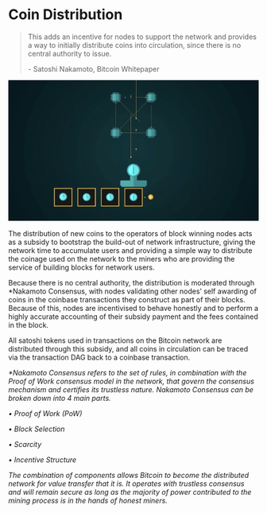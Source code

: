 # Coin Distribution

> This adds an incentive for nodes to support the network and provides a way to initially distribute coins into circulation, since there is no central authority to issue.
>
> \- Satoshi Nakamoto, Bitcoin Whitepaper

![](<../.gitbook/assets/Theory - Incentive - Coin Distribution.gif>)

The distribution of new coins to the operators of block winning nodes acts as a subsidy to bootstrap the build-out of network infrastructure, giving the network time to accumulate users and providing a simple way to distribute the coinage used on the network to the miners who are providing the service of building blocks for network users.

Because there is no central authority, the distribution is moderated through \*Nakamoto Consensus, with nodes validating other nodes’ self awarding of coins in the coinbase transactions they construct as part of their blocks. Because of this, nodes are incentivised to behave honestly and to perform a highly accurate accounting of their subsidy payment and the fees contained in the block.

All satoshi tokens used in transactions on the Bitcoin network are distributed through this subsidy, and all coins in circulation can be traced via the transaction DAG back to a coinbase transaction.

_\*Nakamoto Consensus refers to the set of rules, in combination with the Proof of Work consensus model in the network, that govern the consensus mechanism and certifies its trustless nature. Nakamoto Consensus can be broken down into 4 main parts._

_• Proof of Work (PoW)_

_• Block Selection_

_• Scarcity_

_• Incentive Structure_

_The combination of components allows Bitcoin to become the distributed network for value transfer that it is. It operates with trustless consensus and will remain secure as long as the majority of power contributed to the mining process is in the hands of honest miners._
